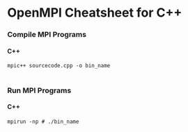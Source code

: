 # OpenMPI Cheatsheet for C++

### Compile MPI Programs 
#### C++
`mpic++ sourcecode.cpp -o bin_name`
#

### Run MPI Programs
#### C++
`mpirun -np # ./bin_name` 
#

